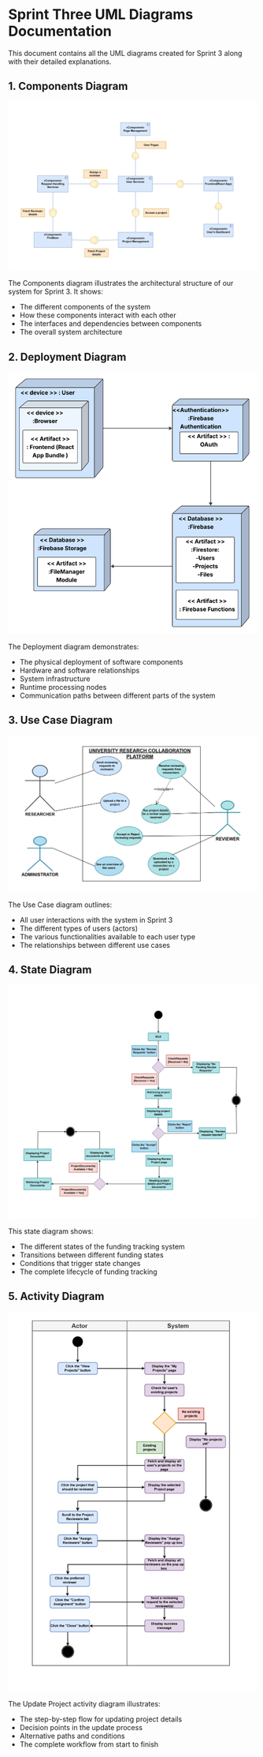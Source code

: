 # Sprint Three UML Diagrams Documentation

This document contains all the UML diagrams created for Sprint 3 along with their detailed explanations.

## 1. Components Diagram
![Components Diagram](./Sprint%20Three%20UML%20Diagrams/Components%20diagram.drawio.png)

The Components diagram illustrates the architectural structure of our system for Sprint 3. It shows:
- The different components of the system
- How these components interact with each other
- The interfaces and dependencies between components
- The overall system architecture

## 2. Deployment Diagram
![Deployment Diagram](./Sprint%20Three%20UML%20Diagrams/DeploymentDiagram%20(1).png)

The Deployment diagram demonstrates:
- The physical deployment of software components
- Hardware and software relationships
- System infrastructure
- Runtime processing nodes
- Communication paths between different parts of the system

## 3. Use Case Diagram
![Use Case Diagram](./Sprint%20Three%20UML%20Diagrams/Sprint3UseCases.drawio.png)

The Use Case diagram outlines:
- All user interactions with the system in Sprint 3
- The different types of users (actors)
- The various functionalities available to each user type
- The relationships between different use cases

## 4. State Diagram
![Track Funding Diagram](./Sprint%20Three%20UML%20Diagrams/StateDiagramUserStory2.drawio.png)

This state diagram shows:
- The different states of the funding tracking system
- Transitions between different funding states
- Conditions that trigger state changes
- The complete lifecycle of funding tracking

## 5. Activity Diagram
![Update Project Diagram](./Sprint%20Three%20UML%20Diagrams/ActivityDiagramUserStory1.drawio.png)

The Update Project activity diagram illustrates:
- The step-by-step flow for updating project details
- Decision points in the update process
- Alternative paths and conditions
- The complete workflow from start to finish

